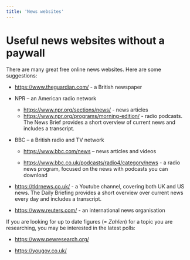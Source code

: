 ```yaml
---
title: 'News websites'
---
```


# Useful news websites without a paywall

There are many great free online news websites. Here are some suggestions:

- https://www.theguardian.com/  - a British newspaper

- NPR – an American radio network

    - <https://www.npr.org/sections/news/>  - news articles
    - <https://www.npr.org/programs/morning-edition/>  - radio podcasts. The News Brief provides a short overview of current news and includes a transcript.

- BBC – a British radio and TV network

   - <https://www.bbc.com/news>  – news articles and videos

   - <https://www.bbc.co.uk/podcasts/radio4/category/news>  - a radio news program, focused on the news with podcasts you can download

- <https://tldrnews.co.uk/> - a Youtube channel, covering both UK and US news. The Daily Briefing provides a short overview over current news every day and includes a transcript.

- <https://www.reuters.com/> - an international news organisation

If you are looking for up to date figures (= _Zahlen_) for a topic you are researching, you may be interested in the latest polls:

- <https://www.pewresearch.org/>

- <https://yougov.co.uk/>

